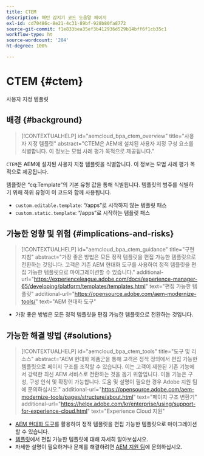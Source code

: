 ```yaml
---
title: CTEM
description: 패턴 감지기 코드 도움말 페이지
exl-id: cd70486c-8e21-4c31-89bf-928b80fa8772
source-git-commit: f1e833bea35ef3b412936d529b14bff6f1cb35c1
workflow-type: ht
source-wordcount: '284'
ht-degree: 100%

---
```


# CTEM {#ctem}

사용자 지정 템플릿

## 배경 {#background}

>[!CONTEXTUALHELP]
>id="aemcloud_bpa_ctem_overview"
>title="사용자 지정 템플릿"
>abstract="CTEM은 AEM에 설치된 사용자 지정 구성 요소를 식별합니다. 이 정보는 모범 사례 평가 목적으로 제공됩니다."

`CTEM`은 AEM에 설치된 사용자 지정 템플릿을 식별합니다. 이 정보는 모범 사례 평가 목적으로 제공됩니다.

템플릿은 “cq:Template”의 기본 유형 값을 통해 식별됩니다. 템플릿의 범주를 식별하기 위해 하위 유형이 이 코드와 함께 사용됩니다.

* `custom.editable.template`: “/apps”로 시작하지 않는 템플릿 패스
* `custom.static.template`: “/apps”로 시작하는 템플릿 패스

## 가능한 영향 및 위험 {#implications-and-risks}

>[!CONTEXTUALHELP]
>id="aemcloud_bpa_ctem_guidance"
>title="구현 지침"
>abstract="가장 좋은 방법은 모든 정적 템플릿을 편집 가능한 템플릿으로 전환하는 것입니다. 고객은 기존 AEM 현대화 도구를 사용하여 정적 템플릿을 편집 가능한 템플릿으로 마이그레이션할 수 있습니다."
>additional-url="https://experienceleague.adobe.com/docs/experience-manager-65/developing/platform/templates/templates.html" text="편집 가능한 템플릿"
>additional-url="https://opensource.adobe.com/aem-modernize-tools/" text="AEM 현대화 도구"

* 가장 좋은 방법은 모든 정적 템플릿을 편집 가능한 템플릿으로 전환하는 것입니다.

## 가능한 해결 방법 {#solutions}

>[!CONTEXTUALHELP]
>id="aemcloud_bpa_ctem_tools"
>title="도구 및 리소스"
>abstract="AEM 현대화 제품군을 통해 고객은 정적 정의에서 편집 가능한 템플릿으로 페이지 구조를 조작할 수 있습니다. 이는 고객이 제한된 기존 기능에서 강력한 최신 AEM 서비스로 전환하는 것을 돕기 위함입니다. 이들 기능은 구성, 구성 인식 및 확장이 가능합니다. 도움 및 설명이 필요한 경우 Adobe 지원 팀에 문의하십시오."
>additional-url="https://opensource.adobe.com/aem-modernize-tools/pages/structure/about.html" text="페이지 구조 변환기"
>additional-url="https://helpx.adobe.com/kr/enterprise/using/support-for-experience-cloud.html" text="Experience Cloud 지원"

* [AEM 현대화 도구](https://opensource.adobe.com/aem-modernize-tools/)를 활용하여 정적 템플릿을 편집 가능한 템플릿으로 마이그레이션할 수 있습니다.
* [템플릿](https://experienceleague.adobe.com/docs/experience-manager-65/developing/platform/templates/templates.html)에서 편집 가능한 템플릿에 대해 자세히 알아보십시오.
* 자세한 설명이 필요하거나 문제를 해결하려면 [AEM 지원 팀](https://helpx.adobe.com/kr/enterprise/using/support-for-experience-cloud.html)에 문의하십시오.
